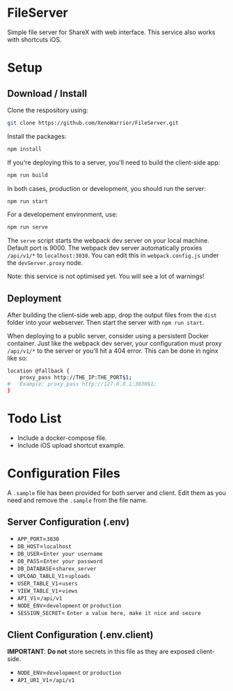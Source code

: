 # FileServer
Simple file server for ShareX with web interface. This service also works with shortcuts iOS.

# Setup
## Download / Install
Clone the respository using:
```bash
git clone https://github.com/XenoWarrior/FileServer.git
```

Install the packages:
```bash
npm install
```

If you're deploying this to a server, you'll need to build the client-side app:
```bash
npm run build
```

In both cases, production or development, you should run the server:
```bash
npm run start
```

For a developement environment, use:
```bash
npm run serve
```
The `serve` script starts the webpack dev server on your local machine. Default port is 9000.
The webpack dev server automatically proxies `/api/v1/*` to `localhost:3030`. You can edit this in `webpack.config.js` under the `devServer.proxy` node.

Note: this service is not optimised yet. You will see a lot of warnings!

## Deployment
After building the client-side web app, drop the output files from the `dist` folder into your webserver. Then start the server with `npm run start`.

When deploying to a public server, consider using a persistent Docker container.
Just like the webpack dev server, your configuration must proxy `/api/v1/*` to the server or you'll hit a 404 error.
This can be done in nginx like so:
```bash
location @fallback {
    proxy_pass http://THE_IP:THE_PORT$1;
#   Example: proxy_pass http://127.0.0.1:3030$1;
}
```

# Todo List
* Include a docker-compose file.
* Include iOS upload shortcut example.

# Configuration Files
A `.sample` file has been provided for both server and client. Edit them as you need and remove the `.sample` from the file name.
## Server Configuration (.env)
* `APP_PORT`=`3030`
* `DB_HOST`=`localhost`
* `DB_USER`=`Enter your username`
* `DB_PASS`=`Enter your password`
* `DB_DATABASE`=`sharex_server`
* `UPLOAD_TABLE_V1`=`uploads`
* `USER_TABLE_V1`=`users`
* `VIEW_TABLE_V1`=`views`
* `API_V1`=`/api/v1`
* `NODE_ENV`=`development` or `production`
* `SESSION_SECRET`= `Enter a value here, make it nice and secure`

## Client Configuration (.env.client)
**IMPORTANT**: **Do not** store secrets in this file as they are exposed client-side.
* `NODE_ENV`=`development` or `production`
* `API_URI_V1`=`/api/v1`